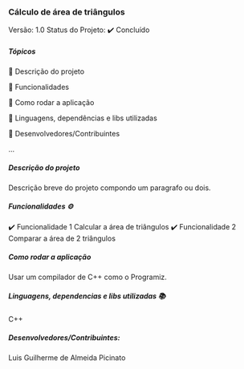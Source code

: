 ### Cálculo de área de triângulos
Versão: 1.0
Status do Projeto: ✔️ Concluído

##### Tópicos
🔹 Descrição do projeto

🔹 Funcionalidades

🔹 Como rodar a aplicação

🔹 Linguagens, dependências e libs utilizadas

🔹 Desenvolvedores/Contribuintes

...

##### Descrição do projeto
Descrição breve do projeto compondo um paragrafo ou dois.

##### Funcionalidades ⚙️
✔️ Funcionalidade 1
  Calcular a área de triângulos
✔️ Funcionalidade 2
  Comparar a área de 2 triângulos
  
##### Como rodar a aplicação
Usar um compilador de C++ como o Programiz.

##### Linguagens, dependencias e libs utilizadas 📚
C++

##### Desenvolvedores/Contribuintes:
Luis Guilherme de Almeida Picinato
